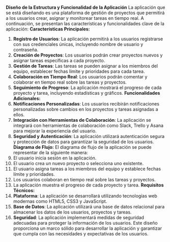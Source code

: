 **Diseño de la Estructura y Funcionalidad de la Aplicación**
La aplicación que se está diseñando es una plataforma de gestión de proyectos que permitirá a los usuarios crear, asignar y monitorear tareas en tiempo real. A continuación, se presentan las características y funcionalidades clave de la aplicación:
**Características Principales:**
1. **Registro de Usuarios**: La aplicación permitirá a los usuarios registrarse con sus credenciales únicas, incluyendo nombre de usuario y contraseña.
2. **Creación de Proyectos**: Los usuarios podrán crear proyectos nuevos y asignar tareas específicas a cada proyecto.
3. **Gestión de Tareas**: Las tareas se pueden asignar a los miembros del equipo, establecer fechas límite y prioridades para cada tarea.
4. **Colaboración en Tiempo Real**: Los usuarios podrán comentar y colaborar en tiempo real sobre las tareas y proyectos.
5. **Seguimiento de Progreso**: La aplicación mostrará el progreso de cada proyecto y tarea, incluyendo estadísticas y gráficos.
**Funcionalidades Adicionales:**
1. **Notificaciones Personalizadas**: Los usuarios recibirán notificaciones personalizadas sobre cambios en los proyectos y tareas asignadas a ellos.
2. **Integración con Herramientas de Colaboración**: La aplicación se integrará con herramientas de colaboración como Slack, Trello y Asana para mejorar la experiencia del usuario.
3. **Seguridad y Autenticación**: La aplicación utilizará autenticación segura y protección de datos para garantizar la seguridad de los usuarios.
**Diagrama de Flujo:**
El diagrama de flujo de la aplicación se puede representar de la siguiente manera:
1. El usuario inicia sesión en la aplicación.
2. El usuario crea un nuevo proyecto o selecciona uno existente.
3. El usuario asigna tareas a los miembros del equipo y establece fechas límite y prioridades.
4. Los usuarios colaboran en tiempo real sobre las tareas y proyectos.
5. La aplicación muestra el progreso de cada proyecto y tarea.
**Requisitos Técnicos:**
1. **Plataforma**: La aplicación se desarrollará utilizando tecnologías web modernas como HTML5, CSS3 y JavaScript.
2. **Base de Datos**: La aplicación utilizará una base de datos relacional para almacenar los datos de los usuarios, proyectos y tareas.
3. **Seguridad**: La aplicación implementará medidas de seguridad adecuadas para proteger la información de los usuarios.
Este diseño proporciona un marco sólido para desarrollar la aplicación y garantizar que cumpla con las necesidades y expectativas de los usuarios.